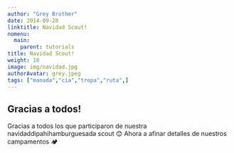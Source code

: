 ```yaml
---
author: "Grey Brother"
date: 2014-09-28
linktitle: Navidad Scout!
nomenu:
  main:
    parent: tutorials
title: Navidad Scout!
weight: 10
image: img/navidad.jpg
authorAvatar: grey.jpeg
tags: ["manada","cia","tropa","ruta",]
---
```



## Gracias a todos!

Gracias a todos los que participaron de nuestra navidaddipahihamburguesada scout 😊 
Ahora a afinar detalles de nuestros campamentos 🏕